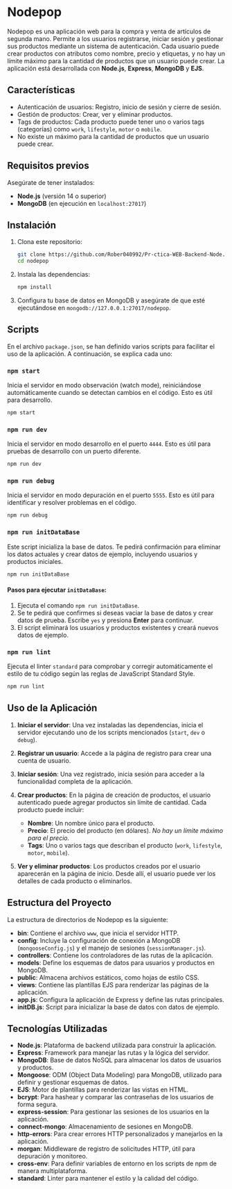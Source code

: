 
# Nodepop

Nodepop es una aplicación web para la compra y venta de artículos de segunda mano. Permite a los usuarios registrarse, iniciar sesión y gestionar sus productos mediante un sistema de autenticación. Cada usuario puede crear productos con atributos como nombre, precio y etiquetas, y no hay un límite máximo para la cantidad de productos que un usuario puede crear. La aplicación está desarrollada con **Node.js**, **Express**, **MongoDB** y **EJS**.

## Características

- Autenticación de usuarios: Registro, inicio de sesión y cierre de sesión.
- Gestión de productos: Crear, ver y eliminar productos.
- Tags de productos: Cada producto puede tener uno o varios tags (categorías) como `work`, `lifestyle`, `motor` o `mobile`.
- No existe un máximo para la cantidad de productos que un usuario puede crear.

## Requisitos previos

Asegúrate de tener instalados:

- **Node.js** (versión 14 o superior)
- **MongoDB** (en ejecución en `localhost:27017`)

## Instalación

1. Clona este repositorio:

   ```bash
   git clone https://github.com/Rober040992/Pr-ctica-WEB-Backend-Node.js-MongoDB.git
   cd nodepop
   ```

2. Instala las dependencias:

   ```bash
   npm install
   ```

3. Configura tu base de datos en MongoDB y asegúrate de que esté ejecutándose en `mongodb://127.0.0.1:27017/nodepop`.

## Scripts

En el archivo `package.json`, se han definido varios scripts para facilitar el uso de la aplicación. A continuación, se explica cada uno:

### `npm start`

Inicia el servidor en modo observación (watch mode), reiniciándose automáticamente cuando se detectan cambios en el código. Esto es útil para desarrollo.

```bash
npm start
```

### `npm run dev`

Inicia el servidor en modo desarrollo en el puerto `4444`. Esto es útil para pruebas de desarrollo con un puerto diferente.

```bash
npm run dev
```

### `npm run debug`

Inicia el servidor en modo depuración en el puerto `5555`. Esto es útil para identificar y resolver problemas en el código.

```bash
npm run debug
```

### `npm run initDataBase`

Este script inicializa la base de datos. Te pedirá confirmación para eliminar los datos actuales y crear datos de ejemplo, incluyendo usuarios y productos iniciales.

```bash
npm run initDataBase
```

#### Pasos para ejecutar `initDataBase`:

1. Ejecuta el comando `npm run initDataBase`.
2. Se te pedirá que confirmes si deseas vaciar la base de datos y crear datos de prueba. Escribe `yes` y presiona **Enter** para continuar.
3. El script eliminará los usuarios y productos existentes y creará nuevos datos de ejemplo.

### `npm run lint`

Ejecuta el linter `standard` para comprobar y corregir automáticamente el estilo de tu código según las reglas de JavaScript Standard Style.

```bash
npm run lint
```

## Uso de la Aplicación

1. **Iniciar el servidor**: Una vez instaladas las dependencias, inicia el servidor ejecutando uno de los scripts mencionados (`start`, `dev` o `debug`).

2. **Registrar un usuario**: Accede a la página de registro para crear una cuenta de usuario.

3. **Iniciar sesión**: Una vez registrado, inicia sesión para acceder a la funcionalidad completa de la aplicación.

4. **Crear productos**: En la página de creación de productos, el usuario autenticado puede agregar productos sin límite de cantidad. Cada producto puede incluir:
   - **Nombre**: Un nombre único para el producto.
   - **Precio**: El precio del producto (en dólares). *No hay un límite máximo para el precio.*
   - **Tags**: Uno o varios tags que describan el producto (`work`, `lifestyle`, `motor`, `mobile`).

5. **Ver y eliminar productos**: Los productos creados por el usuario aparecerán en la página de inicio. Desde allí, el usuario puede ver los detalles de cada producto o eliminarlos.

## Estructura del Proyecto

La estructura de directorios de Nodepop es la siguiente:

- **bin**: Contiene el archivo `www`, que inicia el servidor HTTP.
- **config**: Incluye la configuración de conexión a MongoDB (`mongooseConfig.js`) y el manejo de sesiones (`sessionManager.js`).
- **controllers**: Contiene los controladores de las rutas de la aplicación.
- **models**: Define los esquemas de datos para usuarios y productos en MongoDB.
- **public**: Almacena archivos estáticos, como hojas de estilo CSS.
- **views**: Contiene las plantillas EJS para renderizar las páginas de la aplicación.
- **app.js**: Configura la aplicación de Express y define las rutas principales.
- **initDB.js**: Script para inicializar la base de datos con datos de ejemplo.

## Tecnologías Utilizadas

- **Node.js**: Plataforma de backend utilizada para construir la aplicación.
- **Express**: Framework para manejar las rutas y la lógica del servidor.
- **MongoDB**: Base de datos NoSQL para almacenar los datos de usuarios y productos.
- **Mongoose**: ODM (Object Data Modeling) para MongoDB, utilizado para definir y gestionar esquemas de datos.
- **EJS**: Motor de plantillas para renderizar las vistas en HTML.
- **bcrypt**: Para hashear y comparar las contraseñas de los usuarios de forma segura.
- **express-session**: Para gestionar las sesiones de los usuarios en la aplicación.
- **connect-mongo**: Almacenamiento de sesiones en MongoDB.
- **http-errors**: Para crear errores HTTP personalizados y manejarlos en la aplicación.
- **morgan**: Middleware de registro de solicitudes HTTP, útil para depuración y monitoreo.
- **cross-env**: Para definir variables de entorno en los scripts de npm de manera multiplataforma.
- **standard**: Linter para mantener el estilo y la calidad del código.

